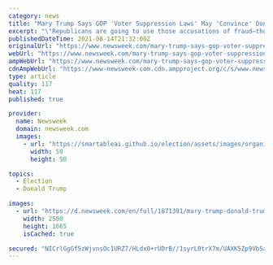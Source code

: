 ```yaml
---
category: news
title: "Mary Trump Says GOP 'Voter Suppression Laws' May 'Convince' Donald Trump to Run in 2024"
excerpt: "\"Republicans are going to use those accusations of fraud—those grievances that are really stirring up the base and spreading by the way—to enact these voter suppression laws,\" said the niece of former President Donald Trump."
publishedDateTime: 2021-08-14T21:32:00Z
originalUrl: "https://www.newsweek.com/mary-trump-says-gop-voter-suppression-laws-may-convince-donald-trump-run-2024-1619437"
webUrl: "https://www.newsweek.com/mary-trump-says-gop-voter-suppression-laws-may-convince-donald-trump-run-2024-1619437"
ampWebUrl: "https://www.newsweek.com/mary-trump-says-gop-voter-suppression-laws-may-convince-donald-trump-run-2024-1619437?amp=1"
cdnAmpWebUrl: "https://www-newsweek-com.cdn.ampproject.org/c/s/www.newsweek.com/mary-trump-says-gop-voter-suppression-laws-may-convince-donald-trump-run-2024-1619437?amp=1"
type: article
quality: 117
heat: 117
published: true

provider:
  name: Newsweek
  domain: newsweek.com
  images:
    - url: "https://smartableai.github.io/election/assets/images/organizations/newsweek.com-50x50.jpg"
      width: 50
      height: 50

topics:
  - Election
  - Donald Trump

images:
  - url: "https://d.newsweek.com/en/full/1871391/mary-trump-donald-trump-gop-election-reform.jpg"
    width: 2500
    height: 1665
    isCached: true

secured: "NICrlGgGf5zWjvnsOc1URZ7/HLdx0+rUDrB//1syrL0trX7m/UAXK5Zp9Vb5aXlas5t5hRlIPXOFGsKqXl6Ybr6geBqzkHI50uKHHD1s60Rn16oBPPWyt15OelIorkWU3LNerDQKhEYB/T4eHGid8ux3IOA6C+zNZKCZV5wpltHTQrSUC44zv2eQiFXkIg7p9sOYPdqjDWkXFfBSJTcslGxEpg6Vwyoa4Hdpvf5SPezaVgJhSnC6yLVmHspjSznM/ZkgkHkyks53jcxoxQpR79C8S08Fn+W74ZgglRg7xqIj20K+P6zS4AeKyCk+zjzFLqBthdFUFs/6mmBhEQdAq40pX95T42IXHSqkGRN1YYA=;yiyY0sOYAmX++Kc71ErYbw=="
---
```


